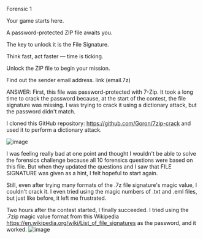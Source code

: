 Forensic 1

Your game starts here.

A password-protected ZIP file awaits you.

The key to unlock it is the File Signature.  

Think fast, act faster — time is ticking.

Unlock the ZIP file to begin your mission.

Find out the sender email address. link (email.7z)

ANSWER:
First, this file was password-protected with 7-Zip. It took a long time to crack the password because, at the start of the contest, the file signature was missing. I was trying to crack it using a dictionary attack, but the password didn't match.

I cloned this GitHub repository: https://github.com/Goron/7zip-crack and used it to perform a dictionary attack.


![image](https://github.com/user-attachments/assets/5fe17391-0d00-47cf-ad62-2caf4aa21f4e)

I was feeling really bad at one point and thought I wouldn't be able to solve the forensics challenge because all 10 forensics questions were based on this file. But when they updated the questions and I saw that FILE SIGNATURE was given as a hint, I felt hopeful to start again.

Still, even after trying many formats of the .7z file signature's magic value, I couldn't crack it. I even tried using the magic numbers of .txt and .eml files, but just like before, it left me frustrated.

Two hours after the contest started, I finally succeeded. I tried using the .7zip magic value format from this Wikipedia https://en.wikipedia.org/wiki/List_of_file_signatures as the password, and it worked.
![image](https://github.com/user-attachments/assets/fb6bb9be-a23b-4c66-b4e8-454cc4f0e162)
